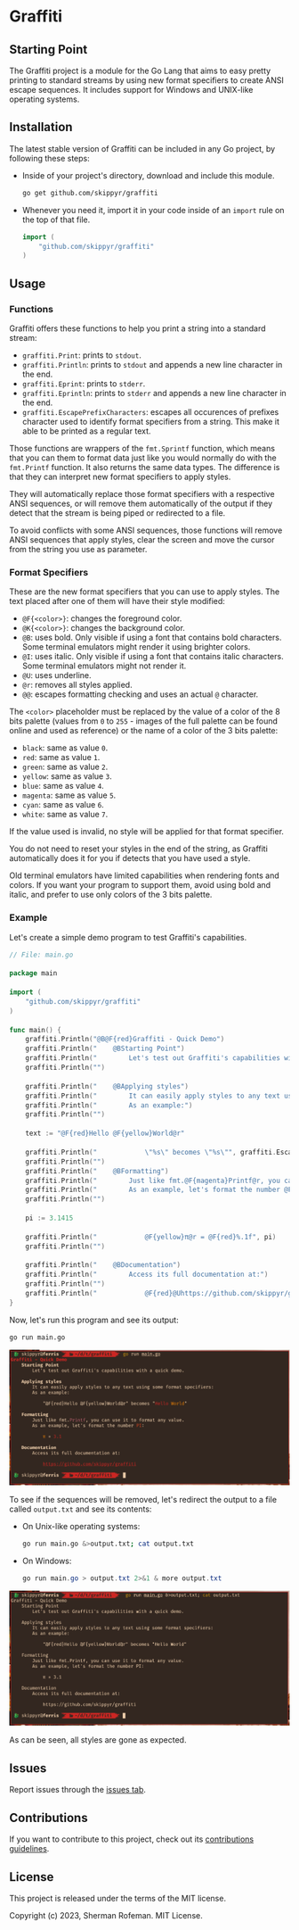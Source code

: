 # Graffiti

## Starting Point

The Graffiti project is a module for the Go Lang that aims to easy pretty printing to standard streams by using new format specifiers to create ANSI escape sequences. It includes support for Windows and UNIX-like operating systems.

## Installation

The latest stable version of Graffiti can be included in any Go project, by following these steps:

* Inside of your project's directory, download and include this module.

	```bash
	go get github.com/skippyr/graffiti
	```

* Whenever you need it, import it in your code inside of an `import` rule on the top of that file.

	```go
	import (
		"github.com/skippyr/graffiti"
	)
	```

## Usage

### Functions

Graffiti offers these functions to help you print a string into a standard stream:

* `graffiti.Print`: prints to `stdout`.
* `graffiti.Println`: prints to `stdout` and appends a new line character in the end.
* `graffiti.Eprint`: prints to `stderr`.
* `graffiti.Eprintln`: prints to `stderr` and appends a new line character in the end.
* `graffiti.EscapePrefixCharacters`: escapes all occurences of prefixes character used to identify format specifiers from a string. This make it able to be printed as a regular text.

Those functions are wrappers of the `fmt.Sprintf` function, which means that you can them to format data just like you would normally do with the `fmt.Printf` function. It also returns the same data types. The difference is that they can interpret new format specifiers to apply styles.

They will automatically replace those format specifiers with a respective ANSI sequences, or will remove them automatically of the output if they detect that the stream is being piped or redirected to a file.

To avoid conflicts with some ANSI sequences, those functions will remove ANSI sequences that apply styles, clear the screen and move the cursor from the string you use as parameter.

### Format Specifiers

These are the new format specifiers that you can use to apply styles. The text placed after one of them will have their style modified:

* `@F{<color>}`: changes the foreground color.
* `@K{<color>}`: changes the background color.
* `@B`: uses bold. Only visible if using a font that contains bold characters. Some terminal emulators might render it using brighter colors.
* `@I`: uses italic. Only visible if using a font that contains italic characters. Some terminal emulators might not render it.
* `@U`: uses underline.
* `@r`: removes all styles applied.
* `@@`: escapes formatting checking and uses an actual `@` character.

The `<color>` placeholder must be replaced by the value of a color of the 8 bits palette (values from `0` to `255` - images of the full palette can be found online and used as reference) or the name of a color of the 3 bits palette:

* `black`: same as value `0`.
* `red`: same as value `1`.
* `green`: same as value `2`.
* `yellow`: same as value `3`.
* `blue`: same as value `4`.
* `magenta`: same as value `5`.
* `cyan`: same as value `6`.
* `white`: same as value `7`.

If the value used is invalid, no style will be applied for that format specifier.

You do not need to reset your styles in the end of the string, as Graffiti automatically does it for you if detects that you have used a style.

Old terminal emulators have limited capabilities when rendering fonts and colors. If you want your program to support them, avoid using bold and italic, and prefer to use only colors of the 3 bits palette.

### Example

Let's create a simple demo program to test Graffiti's capabilities.


```go
// File: main.go

package main

import (
    "github.com/skippyr/graffiti"
)

func main() {
    graffiti.Println("@B@F{red}Graffiti - Quick Demo")
    graffiti.Println("    @BStarting Point")
    graffiti.Println("        Let's test out Graffiti's capabilities with a quick demo.")
    graffiti.Println("")

    graffiti.Println("    @BApplying styles")
    graffiti.Println("        It can easily apply styles to any text using some format specifiers:")
    graffiti.Println("        As an example:")
    graffiti.Println("")

    text := "@F{red}Hello @F{yellow}World@r"

    graffiti.Println("            \"%s\" becomes \"%s\"", graffiti.EscapePrefixCharacters(text), text)
    graffiti.Println("")
    graffiti.Println("    @BFormatting")
    graffiti.Println("        Just like fmt.@F{magenta}Printf@r, you can use it to format any value.")
    graffiti.Println("        As an example, let's format the number @F{cyan}PI@r:")
    graffiti.Println("")

    pi := 3.1415

    graffiti.Println("            @F{yellow}π@r = @F{red}%.1f", pi)
    graffiti.Println("")

    graffiti.Println("    @BDocumentation")
    graffiti.Println("        Access its full documentation at:")
    graffiti.Println("")
    graffiti.Println("            @F{red}@Uhttps://github.com/skippyr/graffiti")
}
```

Now, let's run this program and see its output:

```bash
go run main.go
```

![](images/preview.png)

To see if the sequences will be removed, let's redirect the output to a file called `output.txt` and see its contents:

* On Unix-like operating systems:

	```bash
	go run main.go &>output.txt; cat output.txt
	```

* On Windows:

	```powershell
	go run main.go > output.txt 2>&1 & more output.txt
	```

![](images/preview_pipeline.png)

As can be seen, all styles are gone as expected.

## Issues

Report issues through the [issues tab](https://github.com/skippyr/graffiti/issues).

## Contributions

If you want to contribute to this project, check out its [contributions guidelines](https://skippyr.github.io/materials/pages/contributions_guidelines.html).

## License

This project is released under the terms of the MIT license.

Copyright (c) 2023, Sherman Rofeman. MIT License.

